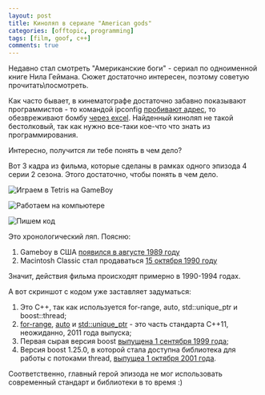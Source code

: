 ```yaml
---
layout: post
title: Киноляп в сериале "American gods"
categories: [offtopic, programming]
tags: [film, goof, c++]
comments: true
---
```


Недавно стал смотреть "Американские боги" - сериал по одноименной книге Нила Геймана.
Сюжет достаточно интересен, поэтому советую прочитать\посмотреть.

Как часто бывает, в кинeматографе достаточно забавно показывают программистов - то командой ipconfig [пробивают адрес](https://www.youtube.com/watch?v=ZmhMsa015sQ), то обезвреживают бомбу [через excel](https://hsto.org/getpro/habr/post_images/0f7/aae/4cf/0f7aae4cf6b59ed6ba1a5c1244e80185.jpg). Найденный киноляп не такой бестолковый, так как нужно все-таки кое-что что знать из программирования. 

Интересно, получится ли тебе понять в чем дело? 

Вот 3 кадра из фильма, которые сделаны в рамках одного эпизода 4 серии 2 сезона. 
Этого достаточно, чтобы понять в чем дело.

![Играем в Tetris на GameBoy]({{site.baseurl}}/assets/images/american-gods/gameboy.png)

![Работаем на компьютере]({{site.baseurl}}/assets/images/american-gods/macintosh.png)

![Пишем код]({{site.baseurl}}/assets/images/american-gods/cpp11.png)

Это хронологический ляп. Поясню:
1. Gameboy в США [появился в августе 1989 году](https://ru.wikipedia.org/wiki/Game_Boy)
2. Macintosh Classic стал продаваться [15 октября 1990 году](https://ru.wikipedia.org/wiki/Macintosh_Classic)

Значит, действия фильма происходят примерно в 1990-1994 годах.

А вот скриншот с кодом уже заставляет задуматься:
1. Это С++, так как используется for-range, auto, std::unique_ptr и boost::thread;
2. [for-range](https://en.cppreference.com/w/cpp/language/range-for), [auto](https://en.cppreference.com/w/cpp/language/auto) и [std::unique_ptr](https://ru.cppreference.com/w/cpp/memory/unique_ptr) - это часть стандарта С++11, неожиданно, 2011 года выпуска;
3. Первая сырая версия boost [выпущена 1 сентября 1999 года](https://www.boost.org/users/history/);
4. Версия boost 1.25.0, в которой стала доступна библиотека для работы с потоками thread, [выпущеа 1 октября 2001 года](https://www.boost.org/users/history/).

Соответственно, главный герой эпизода не мог использовать современный стандарт и библиотеки в то время :)

